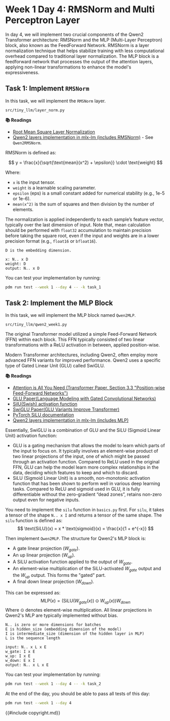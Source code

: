 # Week 1 Day 4: RMSNorm and Multi Perceptron Layer

In day 4, we will implement two crucial components of the Qwen2 Transformer architecture: RMSNorm and the MLP (Multi-Layer Perceptron) block, also known as the FeedForward Network. RMSNorm is a layer normalization technique that helps stabilize training with less computational overhead compared to traditional layer normalization. The MLP block is a feedforward network that processes the output of the attention layers, applying non-linear transformations to enhance the model's expressiveness.


## Task 1: Implement `RMSNorm`

In this task, we will implement the `RMSNorm` layer.

```
src/tiny_llm/layer_norm.py
```

**📚 Readings**

* [Root Mean Square Layer Normalization](https://arxiv.org/abs/1910.07467)
* [Qwen2 layers implementation in mlx-lm (includes RMSNorm)](https://github.com/ml-explore/mlx-lm/blob/main/mlx_lm/models/qwen2.py) - See `Qwen2RMSNorm`.


RMSNorm is defined as:

$$
y = \frac{x}{\sqrt{\text{mean}(x^2) + \epsilon}} \cdot \text{weight}
$$

Where:
-   `x` is the input tensor.
-   `weight` is a learnable scaling parameter.
-   `epsilon` (eps) is a small constant added for numerical stability (e.g., 1e-5 or 1e-6).
-   `mean(x^2)` is the sum of squares and then division by the number of elements.

The normalization is applied independently to each sample’s feature vector, typically over the last dimension of input.
Note that, mean calculation should be performed with `float32` accumulation to maintain precision before taking the square root, even if the input and weights are in a lower precision format (e.g., `float16` or `bfloat16`).

```
D is the embedding dimension.

x: N.. x D
weight: D
output: N.. x D
```

You can test your implementation by running:

```bash
pdm run test --week 1 --day 4 -- -k task_1
```

## Task 2: Implement the MLP Block

In this task, we will implement the MLP block named `Qwen2MLP`.

```
src/tiny_llm/qwen2_week1.py
```

The original Transformer model utilized a simple Feed-Forward Network (FFN) within each block. This FFN typically consisted of two linear transformations with a ReLU activation in between, applied position-wise.

Modern Transformer architectures, including Qwen2, often employ more advanced FFN variants for improved performance. Qwen2 uses a specific type of Gated Linear Unit (GLU) called SwiGLU.

**📚 Readings**
* [Attention is All You Need (Transformer Paper, Section 3.3 "Position-wise Feed-Forward Networks")](https://arxiv.org/abs/1706.03762)
* [GLU Paper(Language Modeling with Gated Convolutional Networks)](https://arxiv.org/pdf/1612.08083)
* [SilU(Swish) activation function](https://arxiv.org/pdf/1710.05941)
* [SwiGLU Paper(GLU Variants Improve Transformer)](https://arxiv.org/abs/2002.05202v1)
* [PyTorch SiLU documentation](https://pytorch.org/docs/stable/generated/torch.nn.SiLU.html)
* [Qwen2 layers implementation in mlx-lm (includes MLP)](https://github.com/ml-explore/mlx-lm/blob/main/mlx_lm/models/qwen2.py)

Essentially, SwiGLU is a combination of GLU and the SiLU (Sigmoid Linear Unit) activation function:
-  GLU is a gating mechanism that allows the model to learn which parts of the input to focus on. It typically involves an element-wise product of two linear projections of the input, one of which might be passed through an activation function. Compared to ReLU used in the original FFN, GLU can help the model learn more complex relationships in the data, deciding which features to keep and which to discard.
-  SiLU (Sigmoid Linear Unit) is a smooth, non-monotonic activation function that has been shown to perform well in various deep learning tasks. Compared to ReLU and sigmoid used in GLU, it is fully differentiable without the zero-gradient “dead zones”, retains non-zero output even for negative inputs.

You need to implement the `silu` function in `basics.py` first. For `silu`, it takes a tensor of the shape `N.. x I` and returns a tensor of the same shape.
The `silu` function is defined as:
$$
\text{SiLU}(x) = x * \text{sigmoid}(x) = \frac{x}{1 + e^{-x}}
$$


Then implement `Qwen2MLP`. The structure for Qwen2's MLP block is:
*  A gate linear projection ($W_{gate}$).
*  An up linear projection ($W_{up}$).
*  A SiLU activation function applied to the output of $W_{gate}$.
*  An element-wise multiplication of the SiLU-activated $W_{gate}$ output and the $W_{up}$ output. This forms the "gated" part.
*  A final down linear projection ($W_{down}$).

This can be expressed as:
$$
\text{MLP}(x) = (\text{SiLU}(W_{gate}(x)) \odot W_{up}(x))W_{down}
$$
Where $\odot$ denotes element-wise multiplication. All linear projections in Qwen2's MLP are typically implemented without bias.

```
N.. is zero or more dimensions for batches
E is hidden_size (embedding dimension of the model)
I is intermediate_size (dimension of the hidden layer in MLP)
L is the sequence length

input: N.. x L x E
w_gate: I x E
w_up: I x E
w_down: E x I
output: N.. x L x E
```

You can test your implementation by running:

```bash
pdm run test --week 1 --day 4 -- -k task_2
```

At the end of the day, you should be able to pass all tests of this day:

```bash
pdm run test --week 1 --day 4
```


{{#include copyright.md}}